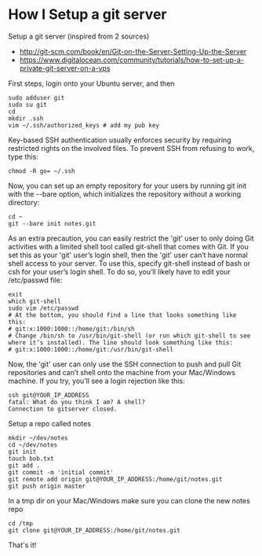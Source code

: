 # How I Setup a git server

Setup a git server (inspired from 2 sources)
* http://git-scm.com/book/en/Git-on-the-Server-Setting-Up-the-Server
* https://www.digitalocean.com/community/tutorials/how-to-set-up-a-private-git-server-on-a-vps

First steps, login onto your Ubuntu server, and then

    sudo adduser git
    sudo su git
    cd
    mkdir .ssh
    vim ~/.ssh/authorized_keys # add my pub key

Key-based SSH authentication usually enforces security by requiring restricted rights on the involved files. To prevent SSH from refusing to work, type this:

    chmod -R go= ~/.ssh

Now, you can set up an empty repository for your users by running git init with the --bare option, which initializes the repository without a working directory:

    cd ~
    git --bare init notes.git


As an extra precaution, you can easily restrict the 'git' user to only doing Git activities with a limited shell tool called git-shell that comes with Git. If you set this as your 'git' user’s login shell, then the 'git' user can’t have normal shell access to your server. To use this, specify git-shell instead of bash or csh for your user’s login shell. To do so, you’ll likely have to edit your /etc/passwd file:

    exit
    which git-shell
    sudo vim /etc/passwd
    # At the bottom, you should find a line that looks something like this:
    # git:x:1000:1000::/home/git:/bin/sh
    # Change /bin/sh to /usr/bin/git-shell (or run which git-shell to see where it’s installed). The line should look something like this:
    # git:x:1000:1000::/home/git:/usr/bin/git-shell

Now, the 'git' user can only use the SSH connection to push and pull Git repositories and can’t shell onto the machine from your Mac/Windows machine. If you try, you’ll see a login rejection like this:

    ssh git@YOUR_IP_ADDRESS
    fatal: What do you think I am? A shell?
    Connection to gitserver closed.

Setup a repo called notes

    mkdir ~/dev/notes
    cd ~/dev/notes
    git init
    touch bob.txt
    git add .
    git commit -m 'initial commit'
    git remote add origin git@YOUR_IP_ADDRESS:/home/git/notes.git
    git push origin master

In a tmp dir on your Mac/Windows make sure you can clone the new notes repo

    cd /tmp
    git clone git@YOUR_IP_ADDRESS:/home/git/notes.git

That's it!
